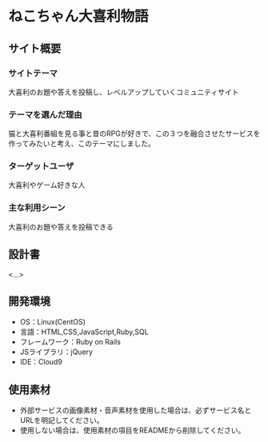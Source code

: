 # ねこちゃん大喜利物語

## サイト概要
### サイトテーマ
大喜利のお題や答えを投稿し、レベルアップしていくコミュニティサイト

### テーマを選んだ理由
猫と大喜利番組を見る事と昔のRPGが好きで、この３つを融合させたサービスを作ってみたいと考え、このテーマにしました。

### ターゲットユーザ
大喜利やゲーム好きな人

### 主な利用シーン
大喜利のお題や答えを投稿できる

## 設計書
<...>

## 開発環境
- OS：Linux(CentOS)
- 言語：HTML,CSS,JavaScript,Ruby,SQL
- フレームワーク：Ruby on Rails
- JSライブラリ：jQuery
- IDE：Cloud9

## 使用素材
- 外部サービスの画像素材・音声素材を使用した場合は、必ずサービス名とURLを明記してください。
- 使用しない場合は、使用素材の項目をREADMEから削除してください。